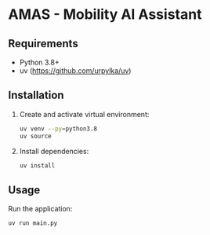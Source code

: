 # AMAS - Mobility AI Assistant

## Requirements
- Python 3.8+
- uv (https://github.com/urpylka/uv)

## Installation
1. Create and activate virtual environment:
   ```bash
   uv venv --py=python3.8
   uv source
   ```
2. Install dependencies:
   ```bash
   uv install
   ```

## Usage
Run the application:
```bash
uv run main.py
```
